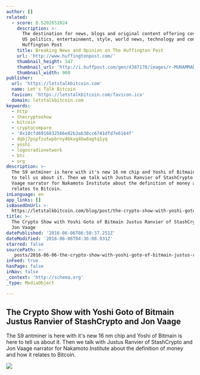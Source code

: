 ```yaml
---
author: []
related:
  - score: 0.5202651024
    description: >-
      The destination for news, blogs and original content offering coverage of
      US politics, entertainment, style, world news, technology and comedy -
      Huffington Post
    title: Breaking News and Opinion on The Huffington Post
    url: 'http://www.huffingtonpost.com/'
    thumbnail_height: 347
    thumbnail_url: 'http://i.huffpost.com/gen/4387170/images/r-MUHAMMAD-ALI-BOXER-huge.jpg'
    thumbnail_width: 900
publisher:
  url: 'https://letstalkbitcoin.com'
  name: Let's Talk Bitcoin
  favicon: 'https://letstalkbitcoin.com/favicon.ico'
  domain: letstalkbitcoin.com
keywords:
  - http
  - thecryptoshow
  - bitcoin
  - cryptocompare
  - '0x10cfd6916832566e82b3ab38cc6741dfd7e6164f'
  - dqbj7pspfzutwpbrny46kug4bw8agtq1yq
  - yoshi
  - logosradionetwork
  - btc
  - org
description: >-
  The S9 antminer is here with it's new 16 nm chip and Yoshi of Bitmain is here
  to tell us about it. Then we talk with Justus Ranvier of StashCrypto and Jon
  Vaage narrator for Nakamoto Institute about the definition of money and how it
  relates to Bitcoin.
inLanguage: en
app_links: []
isBasedOnUrl: >-
  https://letstalkbitcoin.com/blog/post/the-crypto-show-with-yoshi-goto-of-bitmain-justus-ranvier-of-stashcrypto-and-jon-vaage
title: >-
  The Crypto Show with Yoshi Goto of Bitmain Justus Ranvier of StashCrypto and
  Jon Vaage
datePublished: '2016-06-06T06:50:37.251Z'
dateModified: '2016-06-06T04:36:08.931Z'
starred: false
sourcePath: >-
  _posts/2016-06-06-the-crypto-show-with-yoshi-goto-of-bitmain-justus-ranvier-of.md
inFeed: true
hasPage: false
inNav: false
_context: 'http://schema.org'
_type: MediaObject

---
```

<article style=""><h1>The Crypto Show with Yoshi Goto of Bitmain Justus Ranvier of StashCrypto and Jon Vaage</h1><p>The S9 antminer is here with it's new 16 nm chip and Yoshi of Bitmain is here to tell us about it. Then we talk with Justus Ranvier of StashCrypto and Jon Vaage narrator for Nakamoto Institute about the definition of money and how it relates to Bitcoin.</p><img src="https://letstalkbitcoin.com/files/blogs/1812-d30d7b6cb459e4c3813fe5d9c1db93f49e4d3cf61a710965e8a10afdec224d68.jpg" /></article>